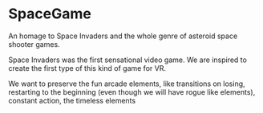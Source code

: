 # SpaceGame


An homage to Space Invaders and the whole genre of asteroid space shooter games.

Space Invaders was the first sensational video game. We are inspired to create the first type of this kind of game for VR.

We want to preserve the fun arcade elements, like transitions on losing, restarting to the beginning (even though we will have rogue like elements), constant action, the timeless elements








